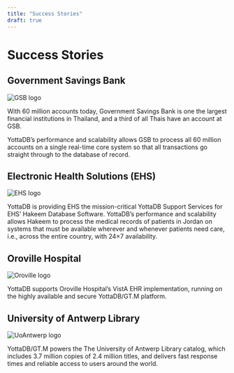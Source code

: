 ```yaml
---
title: "Success Stories"
draft: true
---
```


# Success Stories

## Government Savings Bank

![GSB logo](stands/yottadb/GSB_logo.jpg)

With 60 million accounts today, Government Savings Bank is one the largest financial institutions in Thailand, and a third of all Thais have an account at GSB.

YottaDB’s performance and scalability allows GSB to process all 60 million accounts on a single real-time core system so that all transactions go straight through to the database of record.

## Electronic Health Solutions (EHS)

![EHS logo](stands/yottadb/EHS_logo.jpg)

YottaDB is providing EHS the mission-critical YottaDB Support Services for EHS’ Hakeem Database Software. YottaDB’s performance and scalability allows Hakeem to process the medical records of patients in Jordan on systems that must be available wherever and whenever patients need care, i.e., across the entire country, with 24×7 availability.

## Oroville Hospital

![Oroville logo](stands/yottadb/Oroville_logo.jpg)

YottaDB supports Oroville Hospital’s VistA EHR implementation, running on the highly available and secure YottaDB/GT.M platform.

## University of Antwerp Library

![UoAntwerp logo](stands/yottadb/UoAntwerp_logo.jpg)

YottaDB/GT.M powers the The University of Antwerp Library catalog, which includes 3.7 million copies of 2.4 million titles, and delivers fast response times and reliable access to users around the world.

